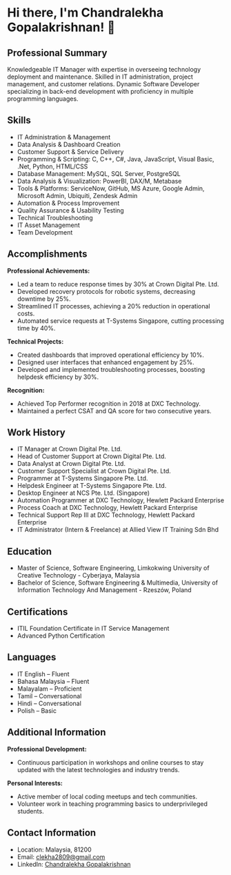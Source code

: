 # Hi there, I'm Chandralekha Gopalakrishnan! 👋

## Professional Summary

Knowledgeable IT Manager with expertise in overseeing technology deployment and maintenance. Skilled in IT administration, project management, and customer relations. Dynamic Software Developer specializing in back-end development with proficiency in multiple programming languages.

## Skills

- IT Administration & Management
- Data Analysis & Dashboard Creation
- Customer Support & Service Delivery
- Programming & Scripting: C, C++, C#, Java, JavaScript, Visual Basic, .Net, Python, HTML/CSS
- Database Management: MySQL, SQL Server, PostgreSQL
- Data Analysis & Visualization: PowerBI, DAX/M, Metabase
- Tools & Platforms: ServiceNow, GitHub, MS Azure, Google Admin, Microsoft Admin, Ubiquiti, Zendesk Admin
- Automation & Process Improvement
- Quality Assurance & Usability Testing
- Technical Troubleshooting
- IT Asset Management
- Team Development

## Accomplishments

**Professional Achievements:**
- Led a team to reduce response times by 30% at Crown Digital Pte. Ltd.
- Developed recovery protocols for robotic systems, decreasing downtime by 25%.
- Streamlined IT processes, achieving a 20% reduction in operational costs.
- Automated service requests at T-Systems Singapore, cutting processing time by 40%.

**Technical Projects:**
- Created dashboards that improved operational efficiency by 10%.
- Designed user interfaces that enhanced engagement by 25%.
- Developed and implemented troubleshooting processes, boosting helpdesk efficiency by 30%.

**Recognition:**
- Achieved Top Performer recognition in 2018 at DXC Technology.
- Maintained a perfect CSAT and QA score for two consecutive years.

## Work History

- IT Manager at Crown Digital Pte. Ltd.
- Head of Customer Support at Crown Digital Pte. Ltd.
- Data Analyst at Crown Digital Pte. Ltd.
- Customer Support Specialist at Crown Digital Pte. Ltd.
- Programmer at T-Systems Singapore Pte. Ltd.
- Helpdesk Engineer at T-Systems Singapore Pte. Ltd.
- Desktop Engineer at NCS Pte. Ltd. (Singapore)
- Automation Programmer at DXC Technology, Hewlett Packard Enterprise
- Process Coach at DXC Technology, Hewlett Packard Enterprise
- Technical Support Rep III at DXC Technology, Hewlett Packard Enterprise
- IT Administrator (Intern & Freelance) at Allied View IT Training Sdn Bhd

## Education

- Master of Science, Software Engineering, Limkokwing University of Creative Technology - Cyberjaya, Malaysia
- Bachelor of Science, Software Engineering & Multimedia, University of Information Technology And Management - Rzeszów, Poland

## Certifications

- ITIL Foundation Certificate in IT Service Management
- Advanced Python Certification

## Languages

- IT English – Fluent
- Bahasa Malaysia – Fluent
- Malayalam – Proficient
- Tamil – Conversational
- Hindi – Conversational
- Polish – Basic

## Additional Information

**Professional Development:**
- Continuous participation in workshops and online courses to stay updated with the latest technologies and industry trends.

**Personal Interests:**
- Active member of local coding meetups and tech communities.
- Volunteer work in teaching programming basics to underprivileged students.

## Contact Information

- Location: Malaysia, 81200
- Email: clekha2809@gmail.com
- LinkedIn: [Chandralekha Gopalakrishnan](https://www.linkedin.com/in/clekha2809)
